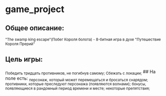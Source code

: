 # game_project
## Общее описание:
<sub>"The swamp king escape"(Побег Короля болота) - 8-битная игра в духе "Путешествие Короля Прерий"</sub>
## Цель игры:
<sub>
  Победить тридцать противников, не погибнув самому;
  Сбежать с локации; 
</sub>
## На поле есть:
<sub>
  персонаж, который может перемещаться и бросаться снарядом;
  противники, которые преследуют персонажа (появляются волнами);
  бонусы, появляющиеся в рандомный период времени и месте;
  некоторые препятствия;
</sub>
